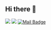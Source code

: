 ## Hi there 👋
![](https://img.shields.io/badge/QQ-1792107607-green.svg) 
![](https://img.shields.io/badge/WeChat-w18736205391-green.svg) 
[![Mail Badge](https://img.shields.io/badge/-xjm20001018@163.com-c14438?style=flat-square&logo=Gmail&logoColor=white&link=mailto:xjm20001018@163.com)](mailto:xjm20001018@163.com)
<!--
**Xujiaming1/Xujiaming1** is a ✨ _special_ ✨ repository because its `README.md` (this file) appears on your GitHub profile.

Here are some ideas to get you started:

- 🔭 I’m currently working on ...
- 🌱 I’m currently learning ...
- 👯 I’m looking to collaborate on ...
- 🤔 I’m looking for help with ...
- 💬 Ask me about ...
- 📫 How to reach me: ...
- 😄 Pronouns: ...
- ⚡ Fun fact: ...
-->
